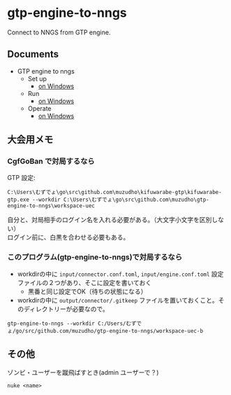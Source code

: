 # gtp-engine-to-nngs

Connect to NNGS from GTP engine.  

## Documents

* GTP engine to nngs
  * Set up
    * [on Windows](./doc/set-up-app-on-windows.md)
  * Run
    * [on Windows](./doc/run-app-on-windows.md)
  * Operate
    * [on Windows](./doc/operate-app-on-windows.md)

## 大会用メモ

### CgfGoBan で対局するなら

GTP 設定:  

`C:\Users\むずでょ\go\src\github.com\muzudho\kifuwarabe-gtp\kifuwarabe-gtp.exe --workdir C:\Users\むずでょ\go\src\github.com\muzudho\gtp-engine-to-nngs\workspace-uec`  

自分と、対局相手のログイン名を入れる必要がある。（大文字小文字を区別しない）  
ログイン前に、白黒を合わせる必要もある。  

### このプログラム(gtp-engine-to-nngs)で対局するなら

* workdirの中に `input/connector.conf.toml`, `input/engine.conf.toml` 設定ファイルの２つがあり、そこに設定を書いておく
  * 黒番と同じ設定でOK（待ちの状態になる）  
* workdirの中に `output/connector/.gitkeep` ファイルを置いておくこと。そのディレクトリーが必要なので。

```shell
gtp-engine-to-nngs --workdir C:/Users/むずでょ/go/src/github.com/muzudho/gtp-engine-to-nngs/workspace-uec-b
```

## その他

ゾンビ・ユーザーを蹴飛ばすとき(admin ユーザーで？)  

```shell
nuke <name>
```
